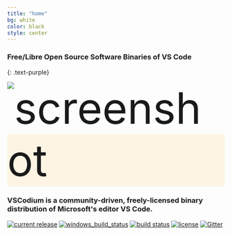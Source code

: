 ```yaml
---
title: "home"
bg: white
color: black
style: center
---
```


### Free/Libre Open Source Software Binaries of VS Code
{: .text-purple}

<span style="font-size:100px; background:rgba(255,166,0,0.1)">
  <img alt="screenshot" src="img/vscodium.png" />
</span>

### VSCodium is a community-driven, freely-licensed binary distribution of Microsoft's editor VS Code.

[![current release](https://img.shields.io/github/release/vscodium/vscodium.svg)](https://github.com/vscodium/vscodium/releases)
[![windows_build_status](https://dev.azure.com/vscodium/VSCodium/_apis/build/status/VSCodium.vscodium?branchName=master)](https://dev.azure.com/vscodium/VSCodium/_build?definitionId=1)
[![build status](https://travis-ci.com/VSCodium/vscodium.svg?branch=master)](https://travis-ci.com/VSCodium/vscodium) 
[![license](https://img.shields.io/github/license/VSCodium/vscodium.svg)](https://github.com/VSCodium/vscodium/blob/master/LICENSE)
[![Gitter](https://img.shields.io/gitter/room/vscodium/vscodium.svg)](https://gitter.im/VSCodium/Lobby)